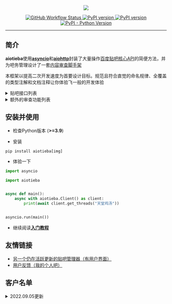 <p align="center">

<img src="https://github.com/Starry-OvO/Tieba-Manager/blob/master/docs/img/aiotieba.svg">

</p>

<div align="center">
<p>
<a href="https://github.com/Starry-OvO/Tieba-Manager/actions">
    <img src="https://img.shields.io/github/workflow/status/Starry-OvO/Tieba-Manager/CI?label=CI&logo=github" alt="GitHub Workflow Status">
</a>
<a href="https://pypi.org/project/aiotieba">
    <img src="https://badge.fury.io/py/aiotieba.svg" alt="PyPI version">
</a>
<a href="https://lgtm.com/projects/g/Starry-OvO/Tieba-Manager/context:python">
    <img src="https://img.shields.io/lgtm/grade/python/g/Starry-OvO/Tieba-Manager?logo=lgtm" alt="PyPI version">
</a>
<a href="https://pypi.org/project/aiotieba">
    <img src="https://img.shields.io/pypi/pyversions/aiotieba" alt="PyPI - Python Version">
</a>
</p>
</div>

---

## 简介

**aiotieba**使用[**asyncio**](https://tutorial.python.org/zh-cn/3/library/asyncio.html)和[**aiohttp**](https://github.com/aio-libs/aiohttp)封装了大量操作[百度贴吧核心API](https://github.com/Starry-OvO/Tieba-Manager/blob/master/aiotieba/client.py)的简便方法，并为吧务管理设计了一套[内容审查脚手架](https://github.com/Starry-OvO/Tieba-Manager/blob/master/aiotieba/reviewer.py)

本框架以提高二次开发速度为首要设计目标。规范且符合直觉的命名规律、全覆盖的类型注解和文档注释让你体验飞一般的开发体验

<details>

<summary>贴吧接口列表</summary>

+ 按回复时间/发布时间/热门序获取贴吧主题帖/精华帖列表。支持获取带转发/投票/转发嵌套投票/各种卡片的主题帖信息
+ 获取带图片链接/小尾巴内容/点赞情况/用户信息（[用户名](https://starry-ovo.github.io/Tieba-Manager/tutorial/quickstart#user_name)/[portrait](https://starry-ovo.github.io/Tieba-Manager/tutorial/quickstart#portrait)/[user_id](https://starry-ovo.github.io/Tieba-Manager/tutorial/quickstart#user_id)/等级/性别/是否锁回复）/每条回复的前排楼中楼（支持按或不按点赞数排序）的楼层列表
+ 获取带所有前述用户信息的楼中楼列表
+ 根据[用户名](https://starry-ovo.github.io/Tieba-Manager/tutorial/quickstart#user_name)/[portrait](https://starry-ovo.github.io/Tieba-Manager/tutorial/quickstart#portrait)/[user_id](https://starry-ovo.github.io/Tieba-Manager/tutorial/quickstart#user_id)中的任一项反查其他用户信息，或通过用户主页的[tieba_uid](https://starry-ovo.github.io/Tieba-Manager/tutorial/quickstart#tieba_uid)反查其他用户信息
+ 使用小吧主、语音小编的账号删帖/屏蔽/封禁。支持删除视频帖/批量删帖/多于1天的封禁
+ 使用已被大吧主分配解封/恢复/处理申诉权限的吧务账号解封/恢复/处理申诉
+ 使用大吧主账号推荐帖子到首页/移动帖子到指定分区/加精/撤精/置顶/撤置顶/添加黑名单/查看黑名单/取消黑名单
+ 获取其他用户的主页信息/关注贴吧列表/关注用户列表/粉丝列表/发布的主题帖列表
+ 使用当前账号关注贴吧/取关贴吧/关注用户/取关用户/移除粉丝/获取屏蔽贴吧列表/屏蔽贴吧/取消屏蔽贴吧/点赞点踩/取消点赞点踩/签到/水帖/发送私信/获取回复历史
+ 获取一个贴吧的最新关注用户列表/等级排行榜/吧务列表/吧详情

</details>

<details>

<summary>额外的审查功能列表</summary>

+ 数据库功能：缓存贴吧常量（如贴吧名到fid的映射关系、用户基本信息等）/为用户添加标记/为帖子或回复添加标记/为图像hash添加标记
+ 图像处理功能：图像解码/二维码解析/图像hash计算

</details>

## 安装并使用

+ 检查Python版本 (**>=3.9**)

+ 安装

```shell
pip install aiotieba[img]
```

+ 体验一下

```python
import asyncio

import aiotieba


async def main():
    async with aiotieba.Client() as client:
        print(await client.get_threads("天堂鸡汤"))


asyncio.run(main())
```

+ 继续阅读[**入门教程**](https://starry-ovo.github.io/Tieba-Manager/tutorial/quickstart)

## 友情链接

+ [另一个仍在活跃更新的贴吧管理器（有用户界面）](https://github.com/dog194/TiebaManager)
+ [用户反馈（我的个人吧）](https://tieba.baidu.com/starry)

## 客户名单

<details><summary>2022.09.05更新</summary>

|      吧名      | 关注用户数 | 最近29天日均访问量 | 日均主题帖数 | 日均回复数 |
| :------------: | :--------: | :----------------: | :----------: | :--------: |
|    抗压背锅    | 4,018,748  |     1,249,174      |    4,947     |  121,801   |
|     孙笑川     | 2,426,196  |      725,928       |    8,708     |  248,275   |
|    lol半价     | 1,957,985  |       99,264       |     287      |   5,200    |
|      宫漫      | 1,325,172  |       48,311       |     232      |   3,613    |
|    逆水寒ol    |  714,514   |       39,953       |     120      |   3,037    |
|    新孙笑川    |  332,735   |       69,583       |     554      |   25,245   |
|     vtuber     |  213,080   |       11,431       |      74      |    805     |
|     asoul      |  158,131   |       17,436       |     158      |    912     |
|      嘉然      |   56,745   |       17,858       |     132      |   2,059    |
|      向晚      |   29,716   |       14,771       |     129      |   1,716    |
|      贝拉      |   21,667   |       9,500        |      48      |    850     |
|      乃琳      |   17,147   |       4,635        |      28      |    338     |
| vtuber自由讨论 |   16,753   |       4,362        |      3       |     83     |
| asoul一个魂儿  |   14,635   |       1,074        |      7       |     45     |
|     贝贝珈     |   1,634    |        819         |      2       |     19     |

</details>
